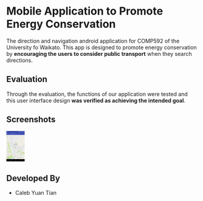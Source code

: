 # Mobile Application to Promote Energy Conservation

The direction and navigation android application for COMP592 of the University fo Waikato. This app is designed to promote energy conservation by **encouraging the users to consider public transport** when they search directions.

## Evaluation

Through the evaluation, the functions of our application were tested and this user interface design **was verified as achieving the intended goal**.

## Screenshots

<img src="Screenshots/Screenshot_2016-09-14-21-34-35.png" alt="Drawing" width="48"/>

## Developed By
* Caleb Yuan Tian
